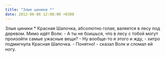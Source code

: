 ```yaml
---
title: "Злые циники *"
date: 2012-06-06 12:08:00 +0300
---
```


Злые циники *
Красная Шапочка, абсолютно голая, валяется в лесу под деревом. Мимо идёт Волк: - А ты не боишься, что в лесу с тобой могут произойти самые ужасные вещи? - Ну вообще-то я этого и жду, - хитро подмигнула Красная Шапочка. - Понятно! - сказал Волк и сломал ей ногу.

